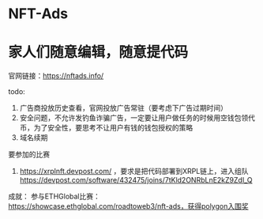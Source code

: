 # NFT-Ads

# 家人们随意编辑，随意提代码 

官网链接：https://nftads.info/

todo:
1. 广告商投放历史查看，官网投放广告常驻（要考虑下广告过期时间）
2. 安全问题，不允许发钓鱼诈骗广告，一定要让用户做任务的时候用空钱包领代币，为了安全性，要思考不让用户有钱的钱包授权的策略
3. 域名续期


要参加的比赛
1. https://xrplnft.devpost.com/ ，要求是把代码部署到XRPL链上，进入组队 https://devpost.com/software/432475/joins/7tKld2ONRbLnE2kZ9ZdI_Q













成就：
参与ETHGlobal比赛：https://showcase.ethglobal.com/roadtoweb3/nft-ads，获得polygon入围奖
